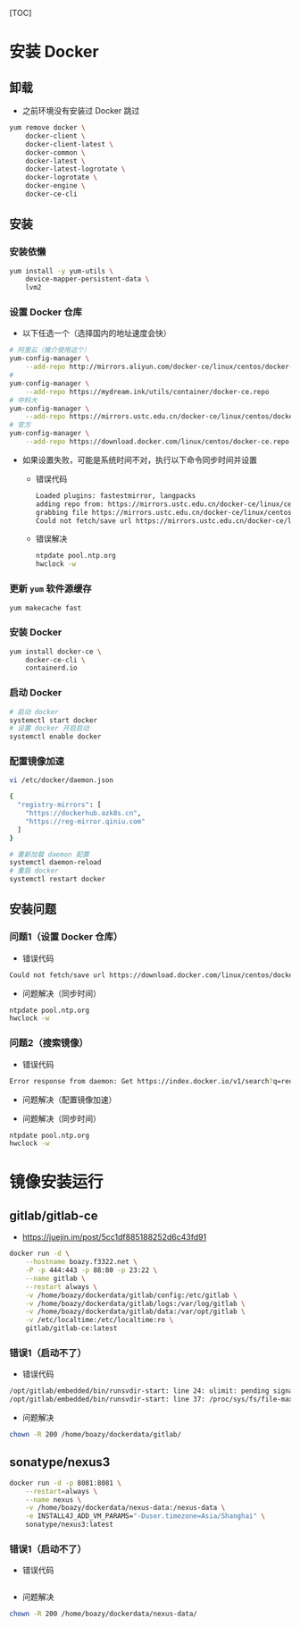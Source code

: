 [TOC]

# 安装 Docker

## 卸载

* 之前环境没有安装过 Docker 跳过

```bash
yum remove docker \
    docker-client \
    docker-client-latest \
    docker-common \
    docker-latest \
    docker-latest-logrotate \
    docker-logrotate \
    docker-engine \
    docker-ce-cli
```

## 安装

### 安装依懒

```bash
yum install -y yum-utils \
	device-mapper-persistent-data \
	lvm2
```

### 设置 Docker 仓库

* 以下任选一个（选择国内的地址速度会快）

```bash
# 阿里云（推介使用这个）
yum-config-manager \
	--add-repo http://mirrors.aliyun.com/docker-ce/linux/centos/docker-ce.repo
# 
yum-config-manager \
	--add-repo https://mydream.ink/utils/container/docker-ce.repo
# 中科大
yum-config-manager \
	--add-repo https://mirrors.ustc.edu.cn/docker-ce/linux/centos/docker-ce.repo
# 官方
yum-config-manager \
    --add-repo https://download.docker.com/linux/centos/docker-ce.repo
```

* 如果设置失败，可能是系统时间不对，执行以下命令同步时间并设置
  
  * 错误代码
  
    ```bash
    Loaded plugins: fastestmirror, langpacks
    adding repo from: https://mirrors.ustc.edu.cn/docker-ce/linux/centos/docker-ce.repo
    grabbing file https://mirrors.ustc.edu.cn/docker-ce/linux/centos/docker-ce.repo to /etc/yum.repos.d/docker-ce.repo
    Could not fetch/save url https://mirrors.ustc.edu.cn/docker-ce/linux/centos/docker-ce.repo to file /etc/yum.repos.d/docker-ce.repo: [Errno 14] curl#60 - "Peer's Certificate has expired."
    ```
  
  * 错误解决
  
    ```bash
    ntpdate pool.ntp.org
    hwclock -w
    ```

### 更新 `yum` 软件源缓存

```bash
yum makecache fast
```

### 安装 Docker

```bash
yum install docker-ce \
    docker-ce-cli \
    containerd.io
```

### 启动 Docker

```bash
# 启动 docker
systemctl start docker
# 设置 docker 开启启动
systemctl enable docker
```

### 配置镜像加速

```bash
vi /etc/docker/daemon.json
```

```bash
{
  "registry-mirrors": [
    "https://dockerhub.azk8s.cn",
    "https://reg-mirror.qiniu.com"
  ]
}
```

```bash
# 重新加载 daemon 配置
systemctl daemon-reload
# 重启 docker
systemctl restart docker
```



## 安装问题

### 问题1（设置 Docker 仓库）

* 错误代码

```bash
Could not fetch/save url https://download.docker.com/linux/centos/docker-ce.repo to file /etc/yum.repos.d/docker-ce.repo: [Errno 14] curl#60 - "Peer's Certificate has expired."
```

* 问题解决（同步时间）

```bash
ntpdate pool.ntp.org
hwclock -w
```

### 问题2（搜索镜像）

* 错误代码

```bash
Error response from daemon: Get https://index.docker.io/v1/search?q=redis&n=25: x509: certificate has expired or is not yet valid^C
```

* 问题解决（配置镜像加速）

* 问题解决（同步时间）

```bash
ntpdate pool.ntp.org
hwclock -w
```



# 镜像安装运行

## gitlab/gitlab-ce

* https://juejin.im/post/5cc1df885188252d6c43fd91

```bash
docker run -d \
    --hostname boazy.f3322.net \
    -P -p 444:443 -p 88:80 -p 23:22 \
    --name gitlab \
    --restart always \
    -v /home/boazy/dockerdata/gitlab/config:/etc/gitlab \
    -v /home/boazy/dockerdata/gitlab/logs:/var/log/gitlab \
    -v /home/boazy/dockerdata/gitlab/data:/var/opt/gitlab \
    -v /etc/localtime:/etc/localtime:ro \
    gitlab/gitlab-ce:latest
```

### 错误1（启动不了）

* 错误代码

```bash
/opt/gitlab/embedded/bin/runsvdir-start: line 24: ulimit: pending signals: cannot modify limit: Operation not permitted
/opt/gitlab/embedded/bin/runsvdir-start: line 37: /proc/sys/fs/file-max: Read-only file system
```

* 问题解决

```bash
chown -R 200 /home/boazy/dockerdata/gitlab/
```

## sonatype/nexus3

```bash
docker run -d -p 8081:8081 \
	--restart=always \
	--name nexus \
	-v /home/boazy/dockerdata/nexus-data:/nexus-data \
	-e INSTALL4J_ADD_VM_PARAMS="-Duser.timezone=Asia/Shanghai" \
	sonatype/nexus3:latest
```

### 错误1（启动不了）

- 错误代码

```bash

```

- 问题解决

```bash
chown -R 200 /home/boazy/dockerdata/nexus-data/
```
